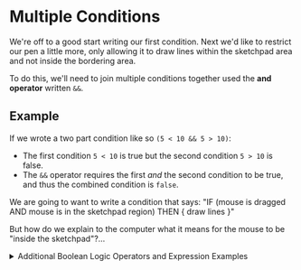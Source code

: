 # Multiple Conditions

We're off to a good start writing our first condition. Next we'd like to restrict our pen a little more, only allowing it to draw lines within the sketchpad area and not inside the bordering area.

To do this, we'll need to join multiple conditions together used the **and operator** written `&&`.

## Example

If we wrote a two part condition like so `(5 < 10 && 5 > 10)`:
  - The first condition `5 < 10` is true but the second condition `5 > 10` is false.
  - The `&&` operator requires the first *and* the second condition to be true, and thus the combined condition is `false`.

We are going to want to write a condition that says: "IF (mouse is dragged AND mouse is in the sketchpad region) THEN { draw lines }"

But how do we explain to the computer what it means for the mouse to be "inside the sketchpad"?...

<details>
<summary>Additional Boolean Logic Operators and Expression Examples</summary>

In addition to the and-operator `&&` we also have the or-operator `||`. This is made of two pipe symbols, a key which you can find under the "backspace" button on most keyboards.

Additionally we have the not-operator `!`. This flips a `true` to a `false` or vice-versa. For example `(!(5 < 10))` which you can read as "not 5 is less than 10" will evaluate to `false`.

All **boolean expressions** evaluate to either `true` or `false` in the end, but may take a few steps to break down.

### Boolean Expression Multi-Step Example

Let's break down the expression `(!false && (false || true))`.

We'll start with the inner-most pair of `()`s which reads `false || true`. This evaluates to `true` if either side of the `||` operator is `true`. The right side is `true` and so the whole expression is `true`.

Now we have `(!false && true)`. An and-expression is only `true` is both the right and left sides of the operator are `true`.

We can replace the `!false` with `true` and see that our expression now reads `(true && true)` which, finally, evaluates to `true`.

### Practical Booleans

In a real program, you usually aren't going to write `true` or `false` on their own. You'll be using either a boolean variable such as `MouseInfo.isPressed()` or `myNumber < yourNumber && yourNumber > 100`.

But it's important to remember that all expressions evaluate to either `true` or `false` in the end.

</details>
<br>
